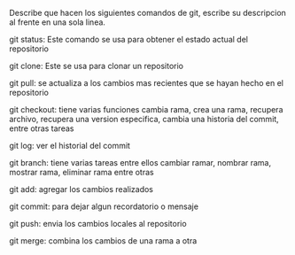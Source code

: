 Describe que hacen los siguientes comandos de git, escribe su descripcion al frente en una sola linea.

git status: Este comando se usa para obtener el estado actual del repositorio

git clone: Este se usa para clonar un repositorio

git pull: se actualiza a los cambios mas recientes que se hayan hecho en el repositorio

git checkout: tiene varias funciones cambia rama, crea una rama, recupera archivo, recupera una version especifica, cambia una historia del commit, entre otras tareas

git log: ver el historial del commit

git branch: tiene varias tareas entre ellos cambiar ramar, nombrar rama, mostrar rama, eliminar rama entre otras

git add: agregar los cambios realizados

git commit: para dejar algun recordatorio o mensaje

git push: envia los cambios locales al repositorio

git merge: combina los cambios de una rama a otra
